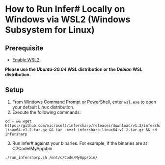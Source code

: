 # How to Run Infer# Locally on Windows via WSL2 (Windows Subsystem for Linux)

## Prerequisite
- [Enable WSL2](https://docs.microsoft.com/en-us/windows/wsl/install).

**Please use the _Ubuntu-20.04_ WSL distribution or the _Debian_ WSL distribution.**

## Setup
1. From Windows Command Prompt or PowerShell, enter `wsl.exe` to open your default Linux distribution.
2. Execute the following commands:

```
cd ~ && wget https://github.com/microsoft/infersharp/releases/download/v1.2/infersharp-linux64-v1.2.tar.gz && tar -xvzf infersharp-linux64-v1.2.tar.gz && cd infersharp
```

3. Run Infer# against your binaries. For example, if the binaries are at C:\Code\MyApp\bin

```
./run_infersharp.sh /mnt/c/Code/MyApp/bin/
```
